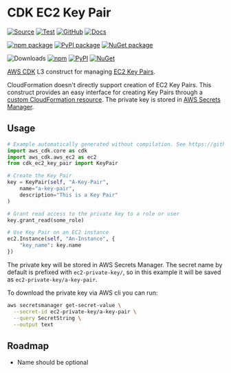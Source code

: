 # CDK EC2 Key Pair

[![Source](https://img.shields.io/badge/Source-GitHub-blue?logo=github)](https://github.com/udondan/cdk-ec2-key-pair)
[![Test](https://github.com/udondan/cdk-ec2-key-pair/workflows/Test/badge.svg)](https://github.com/udondan/cdk-ec2-key-pair/actions?query=workflow%3ATest)
[![GitHub](https://img.shields.io/github/license/udondan/cdk-ec2-key-pair)](https://github.com/udondan/cdk-ec2-key-pair/blob/master/LICENSE)
[![Docs](https://img.shields.io/badge/awscdk.io-cdk--ec2--key--pair-orange)](https://awscdk.io/packages/cdk-ec2-key-pair@1.6.0)

[![npm package](https://img.shields.io/npm/v/cdk-ec2-key-pair?color=brightgreen)](https://www.npmjs.com/package/cdk-ec2-key-pair)
[![PyPI package](https://img.shields.io/pypi/v/cdk-ec2-key-pair?color=brightgreen)](https://pypi.org/project/cdk-ec2-key-pair/)
[![NuGet package](https://img.shields.io/nuget/v/CDK.EC2.KeyPair?color=brightgreen)](https://www.nuget.org/packages/CDK.EC2.KeyPair/)

![Downloads](https://img.shields.io/badge/-DOWNLOADS:-brightgreen?color=gray)
[![npm](https://img.shields.io/npm/dt/cdk-ec2-key-pair?label=npm&color=blueviolet)](https://www.npmjs.com/package/cdk-ec2-key-pair)
[![PyPI](https://img.shields.io/pypi/dm/cdk-ec2-key-pair?label=pypi&color=blueviolet)](https://pypi.org/project/cdk-ec2-key-pair/)
[![NuGet](https://img.shields.io/nuget/dt/CDK.EC2.KeyPair?label=nuget&color=blueviolet)](https://www.nuget.org/packages/CDK.EC2.KeyPair/)

[AWS CDK](https://aws.amazon.com/cdk/) L3 construct for managing [EC2 Key Pairs](https://docs.aws.amazon.com/AWSEC2/latest/UserGuide/ec2-key-pairs.html).

CloudFormation doesn't directly support creation of EC2 Key Pairs. This construct provides an easy interface for creating Key Pairs through a [custom CloudFormation resource](https://docs.aws.amazon.com/AWSCloudFormation/latest/UserGuide/template-custom-resources.html). The private key is stored in [AWS Secrets Manager](https://aws.amazon.com/secrets-manager/).

## Usage

```python
# Example automatically generated without compilation. See https://github.com/aws/jsii/issues/826
import aws_cdk.core as cdk
import aws_cdk.aws_ec2 as ec2
from cdk_ec2_key_pair import KeyPair

# Create the Key Pair
key = KeyPair(self, "A-Key-Pair",
    name="a-key-pair",
    description="This is a Key Pair"
)

# Grant read access to the private key to a role or user
key.grant_read(some_role)

# Use Key Pair on an EC2 instance
ec2.Instance(self, "An-Instance", {
    "key_name": key.name
})
```

The private key will be stored in AWS Secrets Manager. The secret name by default is prefixed with `ec2-private-key/`, so in this example it will be saved as `ec2-private-key/a-key-pair`.

To download the private key via AWS cli you can run:

```bash
aws secretsmanager get-secret-value \
  --secret-id ec2-private-key/a-key-pair \
  --query SecretString \
  --output text
```

## Roadmap

* Name should be optional
